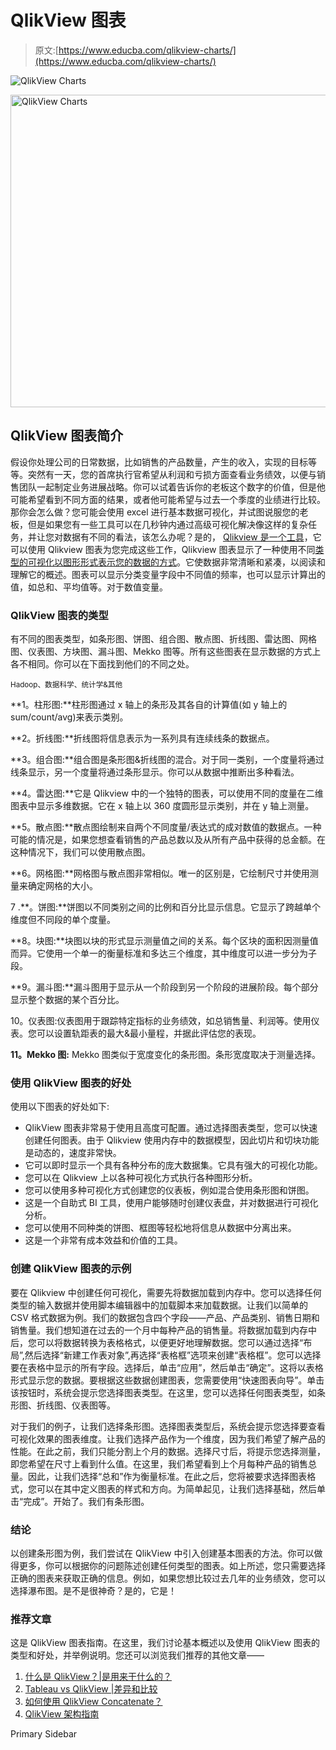 # QlikView 图表

> 原文:[https://www.educba.com/qlikview-charts/](https://www.educba.com/qlikview-charts/)

![QlikView Charts](../Images/8d8229b9e7063dd2ef161864f4eae84f.png)

<noscript><img class="alignnone size-full wp-image-237075" src="../Images/8d8229b9e7063dd2ef161864f4eae84f.png" alt="QlikView Charts" width="900" height="500" data-original-src="https://cdn.educba.com/academy/wp-content/uploads/2019/11/QlikView-Charts.png"/></noscript>

## QlikView 图表简介

假设你处理公司的日常数据，比如销售的产品数量，产生的收入，实现的目标等等。突然有一天，您的首席执行官希望从利润和亏损方面查看业务绩效，以便与销售团队一起制定业务进展战略。你可以试着告诉你的老板这个数字的价值，但是他可能希望看到不同方面的结果，或者他可能希望与过去一个季度的业绩进行比较。那你会怎么做？您可能会使用 excel 进行基本数据可视化，并试图说服您的老板，但是如果您有一些工具可以在几秒钟内通过高级可视化解决像这样的复杂任务，并让您对数据有不同的看法，该怎么办呢？是的， [Qlikview 是一个工具](https://www.educba.com/qlikview-tools/)，它可以使用 Qlikview 图表为您完成这些工作，Qlikview 图表显示了一种使用不同[类型的可视化以图形形式表示您的数据的方式](https://www.educba.com/types-of-data-visualization/)。它使数据非常清晰和紧凑，以阅读和理解它的概述。图表可以显示分类变量字段中不同值的频率，也可以显示计算出的值，如总和、平均值等。对于数值变量。

### QlikView 图表的类型

有不同的图表类型，如条形图、饼图、组合图、散点图、折线图、雷达图、网格图、仪表图、方块图、漏斗图、Mekko 图等。所有这些图表在显示数据的方式上各不相同。你可以在下面找到他们的不同之处。

<small>Hadoop、数据科学、统计学&其他</small>

**1。柱形图:**柱形图通过 x 轴上的条形及其各自的计算值(如 y 轴上的 sum/count/avg)来表示类别。

**2。折线图:**折线图将信息表示为一系列具有连续线条的数据点。

**3。组合图:**组合图是条形图&折线图的混合。对于同一类别，一个度量将通过线条显示，另一个度量将通过条形显示。你可以从数据中推断出多种看法。

**4。雷达图:**它是 Qlikview 中的一个独特的图表，可以使用不同的度量在二维图表中显示多维数据。它在 x 轴上以 360 度圆形显示类别，并在 y 轴上测量。

**5。散点图:**散点图绘制来自两个不同度量/表达式的成对数值的数据点。一种可能的情况是，如果您想查看销售的产品总数以及从所有产品中获得的总金额。在这种情况下，我们可以使用散点图。

**6。网格图:**网格图与散点图非常相似。唯一的区别是，它绘制尺寸并使用测量来确定网格的大小。

7 .**。饼图:**饼图以不同类别之间的比例和百分比显示信息。它显示了跨越单个维度但不同段的单个度量。

**8。块图:**块图以块的形式显示测量值之间的关系。每个区块的面积因测量值而异。它使用一个单一的衡量标准和多达三个维度，其中维度可以进一步分为子段。

**9。漏斗图:**漏斗图用于显示从一个阶段到另一个阶段的进展阶段。每个部分显示整个数据的某个百分比。

10。仪表图:仪表图用于跟踪特定指标的业务绩效，如总销售量、利润等。使用仪表。您可以设置轨距表的最大&最小量程，并据此评估您的表现。

**11。Mekko 图:** Mekko 图类似于宽度变化的条形图。条形宽度取决于测量选择。

### 使用 QlikView 图表的好处

使用以下图表的好处如下:

*   QlikView 图表非常易于使用且高度可配置。通过选择图表类型，您可以快速创建任何图表。由于 Qlikview 使用内存中的数据模型，因此切片和切块功能是动态的，速度非常快。
*   它可以即时显示一个具有各种分布的庞大数据集。它具有强大的可视化功能。
*   您可以在 Qlikview 上以各种可视化方式执行各种图形分析。
*   您可以使用多种可视化方式创建您的仪表板，例如混合使用条形图和饼图。
*   这是一个自助式 BI 工具，使用户能够随时创建仪表盘，并对数据进行可视化分析。
*   您可以使用不同种类的饼图、框图等轻松地将信息从数据中分离出来。
*   这是一个非常有成本效益和价值的工具。

### 创建 QlikView 图表的示例

要在 Qlikview 中创建任何可视化，需要先将数据加载到内存中。您可以选择任何类型的输入数据并使用脚本编辑器中的加载脚本来加载数据。让我们以简单的 CSV 格式数据为例。我们的数据包含四个字段——产品、产品类别、销售日期和销售量。我们想知道在过去的一个月中每种产品的销售量。将数据加载到内存中后，您可以将数据转换为表格格式，以便更好地理解数据。您可以通过选择“布局”,然后选择“新建工作表对象”,再选择“表格框”选项来创建“表格框”。您可以选择要在表格中显示的所有字段。选择后，单击“应用”，然后单击“确定”。这将以表格形式显示您的数据。要根据这些数据创建图表，您需要使用“快速图表向导”。单击该按钮时，系统会提示您选择图表类型。在这里，您可以选择任何图表类型，如条形图、折线图、仪表图等。

对于我们的例子，让我们选择条形图。选择图表类型后，系统会提示您选择要查看可视化效果的图表维度。让我们选择产品作为一个维度，因为我们希望了解产品的性能。在此之前，我们只能分割上个月的数据。选择尺寸后，将提示您选择测量，即您希望在尺寸上看到什么值。在这里，我们希望看到上个月每种产品的销售总量。因此，让我们选择“总和”作为衡量标准。在此之后，您将被要求选择图表格式，您可以在其中定义图表的样式和方向。为简单起见，让我们选择基础，然后单击“完成”。开始了。我们有条形图。

### 结论

以创建条形图为例，我们尝试在 QlikView 中引入创建基本图表的方法。你可以做得更多，你可以根据你的问题陈述创建任何类型的图表。如上所述，您只需要选择正确的图表来获取正确的信息。例如，如果您想比较过去几年的业务绩效，您可以选择瀑布图。是不是很神奇？是的，它是！

### 推荐文章

这是 QlikView 图表指南。在这里，我们讨论基本概述以及使用 QlikView 图表的类型和好处，并举例说明。您还可以浏览我们推荐的其他文章——

1.  [什么是 QlikView？|是用来干什么的？](https://www.educba.com/what-is-qlikview/)
2.  [Tableau vs QlikView |差异和比较](https://www.educba.com/tableau-vs-qlikview/)
3.  [如何使用 QlikView Concatenate？](https://www.educba.com/qlikview-concatenate/)
4.  [QlikView 架构指南](https://www.educba.com/qlikview-architecture/)

<footer class="entry-footer">

<aside class="sidebar sidebar-primary widget-area" role="complementary" aria-label="Primary Sidebar">Primary Sidebar</aside>

</footer>